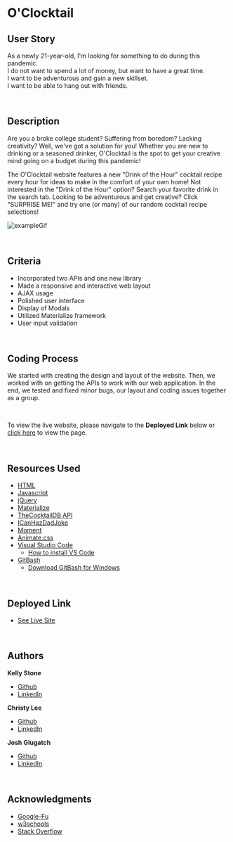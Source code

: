 # O'Clocktail

## User Story
As a newly 21-year-old, I'm looking for something to do during this pandemic. <br>
I do not want to spend a lot of money, but want to have a great time. <br>
I want to be adventurous and gain a new skillset. <br>
I want to be able to hang out with friends. <br>


<br>

## Description
Are you a broke college student? Suffering from boredom? Lacking creativity? Well, we've got a solution for you! Whether you are new to drinking or a seasoned drinker, O'Clocktail is the spot to get your creative mind going on a budget during this pandemic! 

The O'Clocktail website features a new "Drink of the Hour" cocktail recipe every hour for ideas to make in the comfort of your own home! Not interested in the "Drink of the Hour" option? Search your favorite drink in the search tab. Looking to be adventurous and get creative? Click "SURPRISE ME!" and try one (or many) of our random cocktail recipe selections!   

![exampleGif](projectdemo.gif)

<br>

## Criteria
* Incorporated two APIs and one new library
* Made a responsive and interactive web layout
* AJAX usage
* Polished user interface
* Display of Modals
* Utilized Materialize framework
* User input validation

<br>

## Coding Process

We started with creating the design and layout of the website. Then, we worked with on getting the APIs to work with our web application.
In the end, we tested and fixed minor bugs, our layout and coding issues together as a group.


<br>

To view the live website, please navigate to the **Deployed Link** below or  [click here](https://christyglee.github.io/o-clocktail/) to view the page.

<br>

## Resources Used

* [HTML](https://developer.mozilla.org/en-US/docs/Web/HTML)
* [Javascript](https://developer.mozilla.org/en-US/docs/Web/JavaScript)
* [jQuery](https://jquery.com/)
* [Materialize](https://materializecss.com/)
* [TheCocktailDB API](https://www.thecocktaildb.com/api.php)
* [ICanHazDadJoke](https://icanhazdadjoke.com/api)
* [Moment](https://momentjs.com/)
* [Animate.css](https://animate.style/)
* [Visual Studio Code](https://code.visualstudio.com/)
    * [How to install VS Code](https://code.visualstudio.com/docs/setup/setup-overview)
* [GitBash](https://gitforwindows.org/)
    * [Download GitBash for Windows](https://git-scm.com/downloads)

<br>

## Deployed Link

* [See Live Site](https://christyglee.github.io/o-clocktail/)


<br>

## Authors

**Kelly Stone** 

- [Github](https://github.com/kellystone4)
- [LinkedIn](https://www.linkedin.com/in/kelly-a-stone/)

**Christy Lee** 

- [Github](https://github.com/christyglee)
- [LinkedIn](https://www.linkedin.com/in/christy-lee-95943748/)

**Josh Glugatch** 

- [Github](https://github.com/joshglugatch)
- [LinkedIn](www.linkedin.com/in/joshua-glugatch)

<br> 

## Acknowledgments

* [Google-Fu](https://www.google.com)
* [w3schools](https://www.w3schools.com/)
* [Stack Overflow](https://stackoverflow.com/search?q=over)
